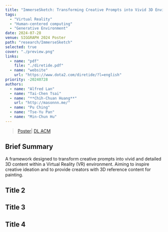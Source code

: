 ```yaml
---
title: "ImmerseSketch: Transforming Creative Prompts into Vivid 3D Environments in VR"
tags:
  - "Virtual Reality"
  - "Human-centered computing"
  - "Generative Environment"
date: 2024-07-28
venue: SIGGRAPH 2024 Poster
path: "research/ImmerseSketch"
selected: true
cover: "./preview.png"
links:
  - name: "pdf"
    file: "./diretide.pdf"
  - name: "website"
    url: "https://www.dota2.com/diretide/?l=english"
priority: -20240728
authors:
  - name: "Alfred Lan"
  - name: "Tai-Chen Tsai"
  - name: "**Chih-Chuan Huang**"
    url: "http://masonnn.me/"
  - name: "Pu Ching"
  - name: "Tse-Yu Pan"
  - name: "Min-Chun Hu"
---
```


> [Poster]()| [DL ACM](https://dl.acm.org/doi/abs/10.1145/3641234.3671078)

## Brief Summary
A framework designed to transform creative prompts into vivid and detailed 3D content within a Virtual Reality (VR) environment. Aiming to inspire creative ideation and to provide creators with 3D reference content for painting.

## Title 2

## Title 3

## Title 4